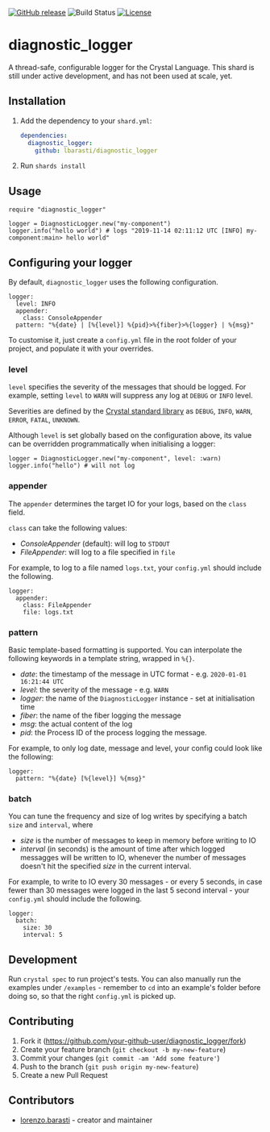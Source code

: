 [![GitHub release](https://img.shields.io/github/release/lbarasti/diagnostic_logger.svg)](https://github.com/lbarasti/diagnostic_logger/releases)
![Build Status](https://github.com/lbarasti/diagnostic_logger/workflows/Crystal%20CI/badge.svg)
[![License](https://img.shields.io/badge/license-MIT-blue.svg)](https://opensource.org/licenses/MIT)

# diagnostic_logger

A thread-safe, configurable logger for the Crystal Language. This shard is still under active development, and has not been used at scale, yet.

## Installation

1. Add the dependency to your `shard.yml`:

   ```yaml
   dependencies:
     diagnostic_logger:
       github: lbarasti/diagnostic_logger
   ```

2. Run `shards install`

## Usage

```crystal
require "diagnostic_logger"

logger = DiagnosticLogger.new("my-component")
logger.info("hello world") # logs "2019-11-14 02:11:12 UTC [INFO] my-component:main> hello world"
```

## Configuring your logger

By default, `diagnostic_logger` uses the following configuration.
```
logger:
  level: INFO
  appender:
    class: ConsoleAppender
  pattern: "%{date} | [%{level}] %{pid}>%{fiber}>%{logger} | %{msg}"
```

To customise it, just create a `config.yml` file in the root folder of your project, and populate it with your overrides.

### level
`level` specifies the severity of the messages that should be logged. For example, setting `level` to `WARN` will suppress any log at `DEBUG` or `INFO` level.

Severities are defined by the [Crystal standard library](https://crystal-lang.org/api/0.32.1/Logger/Severity.html) as `DEBUG`, `INFO`, `WARN`, `ERROR`, `FATAL`, `UNKNOWN`.

Although `level` is set globally based on the configuration above, its value can be overridden programmatically when initialising a logger:
```crystal
logger = DiagnosticLogger.new("my-component", level: :warn)
logger.info("hello") # will not log
```

### appender
The `appender` determines the target IO for your logs, based on the `class` field.

`class` can take the following values:
* _ConsoleAppender_ (default): will log to `STDOUT`
* _FileAppender_: will log to a file specified in `file`

For example, to log to a file named `logs.txt`, your `config.yml` should include the following.
```
logger:
  appender:
    class: FileAppender
    file: logs.txt
```

### pattern
Basic template-based formatting is supported. You can interpolate the following keywords in a template string, wrapped in `%{}`.

* _date_: the timestamp of the message in UTC format - e.g. `2020-01-01 16:21:44 UTC`
* _level_: the severity of the message - e.g. `WARN`
* _logger_: the name of the `DiagnosticLogger` instance - set at initialisation time
* _fiber_: the name of the fiber logging the message
* _msg_: the actual content of the log
* _pid_: the Process ID of the process logging the message.

For example, to only log date, message and level, your config could look like the following:
```
logger:
  pattern: "%{date} [%{level}] %{msg}"
```

### batch
You can tune the frequency and size of log writes by specifying a batch `size` and `interval`, where

* _size_ is the number of messages to keep in memory before writing to IO
* _interval_ (in seconds) is the amount of time after which logged messagges will be written to IO, whenever the number of messages doesn't hit the specified _size_ in the current interval.

For example, to write to IO every 30 messages - or every 5 seconds, in case fewer than 30 messages were logged in the last 5 second interval - your `config.yml` should include the following.
```
logger:
  batch:
    size: 30
    interval: 5
```

## Development

Run `crystal spec` to run project's tests.
You can also manually run the examples under `/examples` - remember to `cd` into an example's folder before doing so, so that the right `config.yml` is picked up.

## Contributing

1. Fork it (<https://github.com/your-github-user/diagnostic_logger/fork>)
2. Create your feature branch (`git checkout -b my-new-feature`)
3. Commit your changes (`git commit -am 'Add some feature'`)
4. Push to the branch (`git push origin my-new-feature`)
5. Create a new Pull Request

## Contributors

- [lorenzo.barasti](https://github.com/your-github-user) - creator and maintainer
